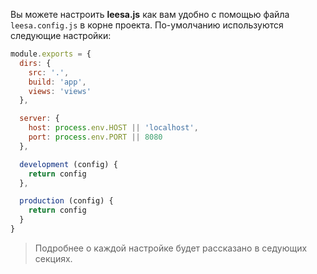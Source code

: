 Вы можете настроить **leesa.js** как вам удобно с помощью файла `leesa.config.js` в корне проекта. По-умолчанию используются следующие настройки:
``` javascript
module.exports = {
  dirs: {
    src: '.',
    build: 'app',
    views: 'views'
  },

  server: {
    host: process.env.HOST || 'localhost',
    port: process.env.PORT || 8080
  },

  development (config) {
    return config
  },

  production (config) {
    return config
  }
}
```

> Подробнее о каждой настройке будет рассказано в седующих секциях.
